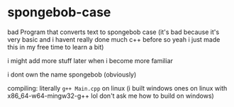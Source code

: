 # spongebob-case
bad Program that converts text to spongebob case (it's bad because it's very basic and i havent really done much c++ before so yeah i just made this in my free time to learn a bit)

i might add more stuff later when i become more familiar

i dont own the name spongebob (obviously)

compiling: literally `g++ Main.cpp` on linux (i built windows ones on linux with x86_64-w64-mingw32-g++ lol don't ask me how to build on windows)

